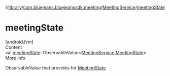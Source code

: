 //[library](../../../index.md)/[com.bluejeans.bluejeanssdk.meeting](../index.md)/[MeetingService](index.md)/[meetingState](meeting-state.md)



# meetingState  
[androidJvm]  
Content  
val [meetingState](meeting-state.md): ObservableValue<[MeetingService.MeetingState](-meeting-state/index.md)>  
More info  


ObservableValue that provides for [MeetingState](-meeting-state/index.md)

  



